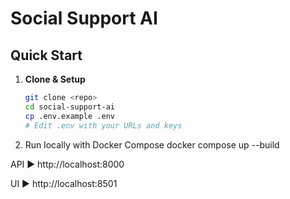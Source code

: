 # Social Support AI

## Quick Start

1. **Clone & Setup**  
   ```bash
   git clone <repo>
   cd social-support-ai
   cp .env.example .env
   # Edit .env with your URLs and keys

2. Run locally with Docker Compose
docker compose up --build

API ▶️ http://localhost:8000

UI ▶️ http://localhost:8501
